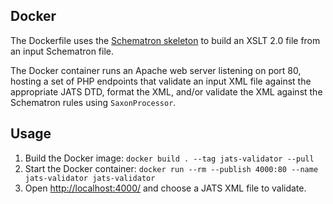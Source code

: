 ## Docker

The Dockerfile uses the [Schematron skeleton](https://github.com/Schematron/stf/tree/master/iso-schematron-xslt2) to build an XSLT 2.0 file from an input Schematron file. 

The Docker container runs an Apache web server listening on port 80, hosting a set of PHP endpoints that validate an input XML file against the appropriate JATS DTD, format the XML, and/or validate the XML against the Schematron rules using `SaxonProcessor`.

## Usage

1. Build the Docker image: `docker build . --tag jats-validator --pull`
1. Start the Docker container: `docker run --rm --publish 4000:80 --name jats-validator jats-validator`
1. Open <http://localhost:4000/> and choose a JATS XML file to validate.
